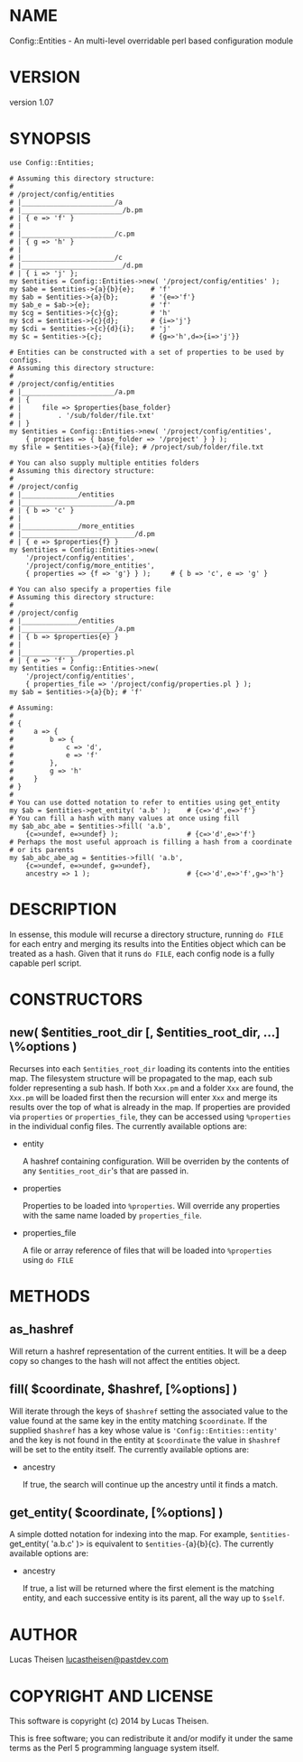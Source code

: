 # NAME

Config::Entities - An multi-level overridable perl based configuration module

# VERSION

version 1.07

# SYNOPSIS

    use Config::Entities;

    # Assuming this directory structure:
    #
    # /project/config/entities
    # |_______________________/a
    # |_________________________/b.pm
    # | { e => 'f' }
    # |
    # |_______________________/c.pm
    # | { g => 'h' }
    # |
    # |_______________________/c
    # |_________________________/d.pm
    # | { i => 'j' };
    my $entities = Config::Entities->new( '/project/config/entities' );
    my $abe = $entities->{a}{b}{e};    # 'f'
    my $ab = $entities->{a}{b};        # '{e=>'f'}
    my $ab_e = $ab->{e};               # 'f'
    my $cg = $entities->{c}{g};        # 'h'
    my $cd = $entities->{c}{d};        # {i=>'j'}
    my $cdi = $entities->{c}{d}{i};    # 'j'
    my $c = $entities->{c};            # {g=>'h',d=>{i=>'j'}}

    # Entities can be constructed with a set of properties to be used by configs.
    # Assuming this directory structure:
    #
    # /project/config/entities
    # |_______________________/a.pm
    # | { 
    # |     file => $properties{base_folder}
    # |         . '/sub/folder/file.txt'
    # | }
    my $entities = Config::Entities->new( '/project/config/entities',
        { properties => { base_folder => '/project' } } );
    my $file = $entities->{a}{file}; # /project/sub/folder/file.txt

    # You can also supply multiple entities folders
    # Assuming this directory structure:
    #
    # /project/config
    # |______________/entities
    # |_______________________/a.pm
    # | { b => 'c' } 
    # |
    # |______________/more_entities
    # |____________________________/d.pm
    # | { e => $properties{f} } 
    my $entities = Config::Entities->new( 
        '/project/config/entities',
        '/project/config/more_entities',
        { properties => {f => 'g'} } );     # { b => 'c', e => 'g' }
    
    # You can also specify a properties file  
    # Assuming this directory structure:
    #
    # /project/config
    # |______________/entities
    # |_______________________/a.pm
    # | { b => $properties{e} } 
    # |
    # |______________/properties.pl
    # | { e => 'f' } 
    my $entities = Config::Entities->new( 
        '/project/config/entities',
        { properties_file => '/project/config/properties.pl } );
    my $ab = $entities->{a}{b}; # 'f'
    
    # Assuming:
    #
    # {
    #     a => {
    #         b => {
    #             c => 'd',
    #             e => 'f'
    #         },
    #         g => 'h'
    #     }       
    # }
    #
    # You can use dotted notation to refer to entities using get_entity
    my $ab = $entities->get_entity( 'a.b' );    # {c=>'d',e=>'f'}
    # You can fill a hash with many values at once using fill
    my $ab_abc_abe = $entities->fill( 'a.b', 
        {c=>undef, e=>undef} );                 # {c=>'d',e=>'f'}
    # Perhaps the most useful approach is filling a hash from a coordinate
    # or its parents
    my $ab_abc_abe_ag = $entities->fill( 'a.b',
        {c=>undef, e=>undef, g=>undef}, 
        ancestry => 1 );                        # {c=>'d',e=>'f',g=>'h'}

# DESCRIPTION

In essense, this module will recurse a directory structure, running `do FILE`
for each entry and merging its results into the Entities object which can be
treated as a hash.  Given that it runs `do FILE`, each config node is a fully
capable perl script.

# CONSTRUCTORS

## new( $entities\_root\_dir \[, $entities\_root\_dir, ...\] \\%options )

Recurses into each `$entities_root_dir` loading its contents into the entities
map.  The filesystem structure will be propagated to the map, each sub folder
representing a sub hash.  If both `Xxx.pm` and a folder `Xxx` are found, the
`Xxx.pm` will be loaded first then the recursion will enter `Xxx` and merge 
its results over the top of what is already in the map.  If properties are
provided via `properties` or `properties_file`, they can be accessed using
`%properties` in the individual config files.  The currently available options 
are:

- entity

    A hashref containing configuration.  Will be overriden by the contents of any
    `$entities_root_dir`'s that are passed in.

- properties

    Properties to be loaded into `%properties`.  Will override any properties with 
    the same name loaded by `properties_file`.

- properties\_file

    A file or array reference of files that will be loaded into `%properties` using 
    `do FILE`

# METHODS

## as\_hashref

Will return a hashref representation of the current entities.  It will be a deep
copy so changes to the hash will not affect the entities object.

## fill( $coordinate, $hashref, \[%options\] )

Will iterate through the keys of `$hashref` setting the associated value to the
value found at the same key in the entity matching `$coordinate`.  If the 
supplied `$hashref` has a key whose value is `'Config::Entities::entity'` and
the key is not found in the entity at `$coordinate` the value in `$hashref` 
will be set to the entity itself.  The currently available options are:

- ancestry

    If true, the search will continue up the ancestry until it finds a match.

## get\_entity( $coordinate, \[%options\] )

A simple dotted notation for indexing into the map.  For example, 
`$entities-`get\_entity( 'a.b.c' )> is equivalent to 
`$entities-`{a}{b}{c}.  The currently available options are:

- ancestry

    If true, a list will be returned where the first element is the matching entity, 
    and each successive entity is its parent, all the way up to `$self`.

# AUTHOR

Lucas Theisen <lucastheisen@pastdev.com>

# COPYRIGHT AND LICENSE

This software is copyright (c) 2014 by Lucas Theisen.

This is free software; you can redistribute it and/or modify it under
the same terms as the Perl 5 programming language system itself.
